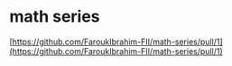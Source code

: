 # math series

[https://github.com/FaroukIbrahim-FII/math-series/pull/1](https://github.com/FaroukIbrahim-FII/math-series/pull/1)